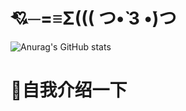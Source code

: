 # 💘─=≡Σ((( つ•̀ 3 •́)つ
![Anurag's GitHub stats](https://github-readme-stats.vercel.app/api?username=HerrscherHuman&show_icons=true)
# 🍻自我介绍一下
